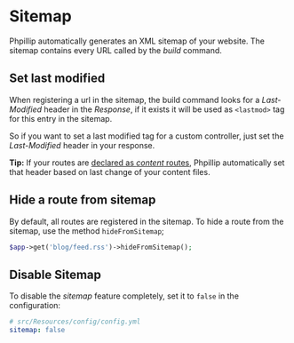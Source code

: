 # Sitemap

Phpillip automatically generates an XML sitemap of your website.
The sitemap contains every URL called by the _build_ command.

## Set last modified

When registering a url in the sitemap, the build command looks for a _Last-Modified_ header in the _Response_, if it exists it will be used as `<lastmod>` tag for this entry in the sitemap.

So if you want to set a last modified tag for a custom controller, just set the _Last-Modified_ header in your response.

__Tip:__ If your routes are [declared as _content_ routes](../feature/helpers.md), Phpillip automatically set that header based on last change of your content files.

## Hide a route from sitemap

By default, all routes are registered in the sitemap.
To hide a route from the sitemap, use the method `hideFromSitemap`;

``` php
$app->get('blog/feed.rss')->hideFromSitemap();
```

## Disable Sitemap

To disable the _sitemap_ feature completely, set it to `false` in the configuration:

``` yaml
# src/Resources/config/config.yml
sitemap: false
```

